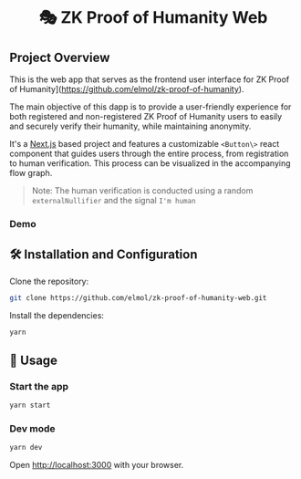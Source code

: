 <p align="center">
    <h1 align="center">
         🎭 ZK Proof of Humanity Web
    </h1>
</p>


## Project Overview

This is the web app that serves as the frontend user interface for ZK Proof of Humanity](https://github.com/elmol/zk-proof-of-humanity).

The main objective of this dapp is to provide a user-friendly experience for both registered and non-registered ZK Proof of Humanity users to easily and securely verify their humanity, while maintaining anonymity.

It's a [Next.js](https://nextjs.org/) based project and features a customizable ``<Button\>`` react component that guides users through the entire process, from registration to human verification.  This process can be visualized in the accompanying flow graph.

<flow-graph>

> Note: The human verification is conducted using a random `externalNullifier` and the signal `I'm human` 


### Demo

## 🛠 Installation and Configuration

Clone the repository:

```bash
git clone https://github.com/elmol/zk-proof-of-humanity-web.git
```

Install the dependencies:

```bash
yarn
```

## 📜 Usage

### Start the app

```bash
yarn start
```

### Dev mode

```bash
yarn dev
```

Open [http://localhost:3000](http://localhost:3000) with your browser.
